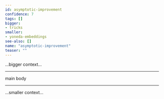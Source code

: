 ```yaml
---
id: asymptotic-improvement
confidence: 7
tags: []
bigger:
- tricks
smaller:
- yoneda-embeddings
see-also: []
name: "asymptotic-improvement"
teaser: ""
---
```



...bigger context...

---

main body

---

...smaller context...
